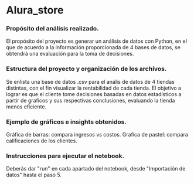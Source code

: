 # Alura_store
### Propósito del análisis realizado.
El propósito del proyecto es generar un análisis de datos con Python, en el que de acuerdo a la información proporcionada de 4 bases de datos, se obtendrá una evaluación para la toma de decisiones.
 
### Estructura del proyecto y organización de los archivos.
Se enlista una base de datos .csv para el anális de datos de 4 tiendas distintas, con el fin visualizar la rentabilidad de cada tienda. El objetivo a lograr es que el cliente tome decisiones basadas en datos estadísticos a partir de graficos y sus respectivas conclusiones, evaluando la tienda menos eficiente.

### Ejemplo de gráficos e insights obtenidos.
Gráfica de barras: compara ingresos vs costos.
Grafica de pastel: compara calificaciones de los clientes.

### Instrucciones para ejecutar el notebook.
Deberás dar "run" en cada apartado del notebook, desde "Importación de datos" hasta el paso 5.


